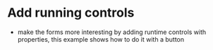 # Add running controls
 
- make the forms more interesting by adding runtime controls with properties, this example shows how to do it with a button
